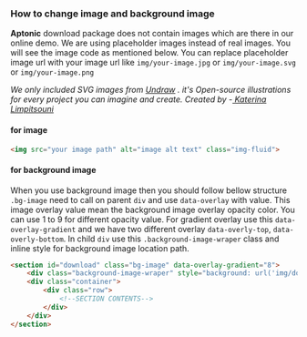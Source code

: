 ### How to change image and background image

**Aptonic** download package does not contain images which are there in our online demo. We are using placeholder images instead of real images. You will see the image code as mentioned below. You can replace placeholder image url with your image url like `img/your-image.jpg` or `img/your-image.svg` or `img/your-image.png`

*We only included SVG images from [Undraw](https://undraw.co/illustrations) . it's Open-source illustrations for every project you can imagine and create.
Created by -[ Katerina Limpitsouni](https://twitter.com/ninalimpi)*
#### for image
```html
<img src="your image path" alt="image alt text" class="img-fluid">
```

#### for background image
When you use background image then you should follow bellow structure `.bg-image` need to call on parent `div` and use `data-overlay` with value. This image overlay value mean the background image overlay opacity color. You can use 1 to 9 for different opacity value. For gradient overlay use this `data-overlay-gradient` 
and we have two different overlay `data-overly-top`, `data-overly-bottom`. In child `div` use this `.background-image-wraper` class and inline style for background image location path. 

```html
<section id="download" class="bg-image" data-overlay-gradient="8">
    <div class="background-image-wraper" style="background: url('img/download-bg.jpg'); opacity: 1;"></div>
    <div class="container">
        <div class="row">
            <!--SECTION CONTENTS-->
        </div>
    </div>
</section>
```



